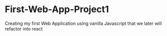 # First-Web-App-Project1
Creating my first Web Application using vanilla Javascript that we later will refactor into react
